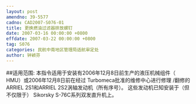 ```yaml
---
layout: post
amendno: 39-5577
cadno: CAD2007-S076-01
title: 更换燃油过滤器排放螺钉
date: 2007-03-16 00:00:00 +0800
effdate: 2007-03-22 00:00:00 +0800
tag: S076
categories: 民航中南地区管理局适航审定处
author: 钟颖芬
---
```


##适用范围:
本指令适用于安装有2006年12月8日前生产的液压机械组件（ HMU）或2006年12月8日前在经过 Turbomeca批准的维修中心进行修理 /翻修的 ARRIEL 2S1和ARRIEL 2S2涡轴发动机（所有序号）。
这些发动机已知安装于（但不仅限于） Sikorsky S-76C系列双发直升机上。

